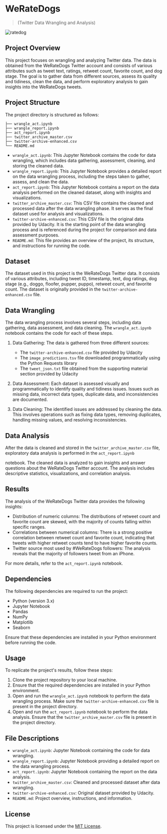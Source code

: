 # WeRateDogs 
> (Twitter Data Wrangling and Analysis)

![ratedog](https://user-images.githubusercontent.com/96771321/215121953-9e0aadf0-b7ed-4d0a-b379-044287622972.jpg)

## Project Overview

This project focuses on wrangling and analyzing Twitter data. The data is obtained from the WeRateDogs Twitter account and consists of various attributes such as tweet text, ratings, retweet count, favorite count, and dog stage. The goal is to gather data from different sources, assess its quality and tidiness, clean the data, and perform exploratory analysis to gain insights into the WeRateDogs tweets.

## Project Structure

The project directory is structured as follows:

```
├── wrangle_act.ipynb
├── wrangle_report.ipynb
├── act_report.ipynb
├── twitter_archive_master.csv
├── twitter-archive-enhanced.csv
└── README.md
```

- `wrangle_act.ipynb`: This Jupyter Notebook contains the code for data wrangling, which includes data gathering, assessment, cleaning, and storing the cleaned data.
- `wrangle_report.ipynb`: This Jupyter Notebook provides a detailed report on the data wrangling process, including the steps taken to gather, assess, and clean the data.
- `act_report.ipynb`: This Jupyter Notebook contains a report on the data analysis performed on the cleaned dataset, along with insights and visualizations.
- `twitter_archive_master.csv`: This CSV file contains the cleaned and processed data after the data wrangling phase. It serves as the final dataset used for analysis and visualizations.
- `twitter-archive-enhanced.csv`: This CSV file is the original data provided by Udacity. It is the starting point of the data wrangling process and is referenced during the project for comparison and data assessment purposes.
- `README.md`: This file provides an overview of the project, its structure, and instructions for running the code.

## Dataset

The dataset used in this project is the WeRateDogs Twitter data. It consists of various attributes, including tweet ID, timestamp, text, dog ratings, dog stage (e.g., doggo, floofer, pupper, puppo), retweet count, and favorite count. The dataset is originally provided in the `twitter-archive-enhanced.csv` file.

## Data Wrangling

The data wrangling process involves several steps, including data gathering, data assessment, and data cleaning. The `wrangle_act.ipynb` notebook contains the code for each of these steps.

1. Data Gathering: The data is gathered from three different sources:
   - The `twitter-archive-enhanced.csv` file provided by Udacity
   - The `image_predictions.tsv` file downloaded programmatically using the Python Requests library
   - The `tweet_json.txt` file obtained from the supporting material section provided by Udacity

2. Data Assessment: Each dataset is assessed visually and programmatically to identify quality and tidiness issues. Issues such as missing data, incorrect data types, duplicate data, and inconsistencies are documented.

3. Data Cleaning: The identified issues are addressed by cleaning the data. This involves operations such as fixing data types, removing duplicates, handling missing values, and resolving inconsistencies.

## Data Analysis

After the data is cleaned and stored in the `twitter_archive_master.csv` file, exploratory data analysis is performed in the `act_report.ipynb`

 notebook. The cleaned data is analyzed to gain insights and answer questions about the WeRateDogs Twitter account. The analysis includes descriptive statistics, visualizations, and correlation analysis.

## Results

The analysis of the WeRateDogs Twitter data provides the following insights:

- Distribution of numeric columns: The distributions of retweet count and favorite count are skewed, with the majority of counts falling within specific ranges.
- Correlations between numerical columns: There is a strong positive correlation between retweet count and favorite count, indicating that tweets with higher retweet counts tend to have higher favorite counts.
- Twitter source most used by #WeRateDogs followers: The analysis reveals that the majority of followers tweet from an iPhone.

For more details, refer to the `act_report.ipynb` notebook.

## Dependencies

The following dependencies are required to run the project:

- Python (version 3.x)
- Jupyter Notebook
- Pandas
- NumPy
- Matplotlib
- Seaborn

Ensure that these dependencies are installed in your Python environment before running the code.

## Usage

To replicate the project's results, follow these steps:

1. Clone the project repository to your local machine.
2. Ensure that the required dependencies are installed in your Python environment.
3. Open and run the `wrangle_act.ipynb` notebook to perform the data wrangling process. Make sure the `twitter-archive-enhanced.csv` file is present in the project directory.
4. Open and run the `act_report.ipynb` notebook to perform the data analysis. Ensure that the `twitter_archive_master.csv` file is present in the project directory.

## File Descriptions

- `wrangle_act.ipynb`: Jupyter Notebook containing the code for data wrangling.
- `wrangle_report.ipynb`: Jupyter Notebook providing a detailed report on the data wrangling process.
- `act_report.ipynb`: Jupyter Notebook containing the report on the data analysis.
- `twitter_archive_master.csv`: Cleaned and processed dataset after data wrangling.
- `twitter-archive-enhanced.csv`: Original dataset provided by Udacity.
- `README.md`: Project overview, instructions, and information.

## License

This project is licensed under the [MIT License](LICENSE).
